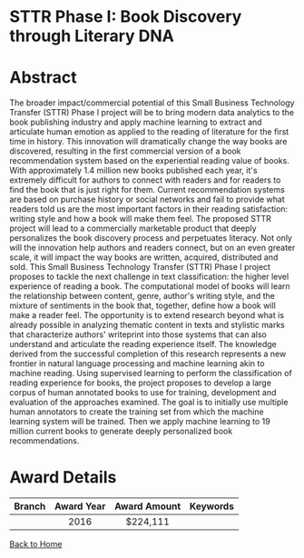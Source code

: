 
STTR Phase I: Book Discovery through Literary DNA
=================================================

# Abstract


The broader impact/commercial potential of this Small Business Technology Transfer (STTR) Phase I project will be to bring modern data analytics to the book publishing industry and apply machine learning to extract and articulate human emotion as applied to the reading of literature for the first time in history. This innovation will dramatically change the way books are discovered, resulting in the first commercial version of a book recommendation system based on the experiential reading value of books. With approximately 1.4 million new books published each year, it's extremely difficult for authors to connect with readers and for readers to find the book that is just right for them. Current recommendation systems are based on purchase history or social networks and fail to provide what readers told us are the most important factors in their reading satisfaction: writing style and how a book will make them feel. The proposed STTR project will lead to a commercially marketable product that deeply personalizes the book discovery process and perpetuates literacy. Not only will the innovation help authors and readers connect, but on an even greater scale, it will impact the way books are written, acquired, distributed and sold. This Small Business Technology Transfer (STTR) Phase I project proposes to tackle the next challenge in text classification: the higher level experience of reading a book. The computational model of books will learn the relationship between content, genre, author's writing style, and the mixture of sentiments in the book that, together, define how a book will make a reader feel. The opportunity is to extend research beyond what is already possible in analyzing thematic content in texts and stylistic marks that characterize authors' writeprint into those systems that can also understand and articulate the reading experience itself. The knowledge derived from the successful completion of this research represents a new frontier in natural language processing and machine learning akin to machine reading. Using supervised learning to perform the classification of reading experience for books, the project proposes to develop a large corpus of human annotated books to use for training, development and evaluation of the approaches examined. The goal is to initially use multiple human annotators to create the training set from which the machine learning system will be trained. Then we apply machine learning to 19 million current books to generate deeply personalized book recommendations.  

# Award Details

|Branch|Award Year|Award Amount|Keywords|
| :---: | :---: | :---: | :---: |
||2016|$224,111||
  
  


[Back to Home](https://github.com/chrischow/dod_sbir_awards#217)